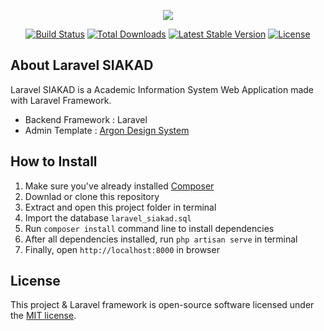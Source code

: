 <p align="center"><img src="https://laravel.com/assets/img/components/logo-laravel.svg"></p>

<p align="center">
<a href="https://travis-ci.org/laravel/framework"><img src="https://travis-ci.org/laravel/framework.svg" alt="Build Status"></a>
<a href="https://packagist.org/packages/laravel/framework"><img src="https://poser.pugx.org/laravel/framework/d/total.svg" alt="Total Downloads"></a>
<a href="https://packagist.org/packages/laravel/framework"><img src="https://poser.pugx.org/laravel/framework/v/stable.svg" alt="Latest Stable Version"></a>
<a href="https://packagist.org/packages/laravel/framework"><img src="https://poser.pugx.org/laravel/framework/license.svg" alt="License"></a>
</p>

## About Laravel SIAKAD

Laravel SIAKAD is a Academic Information System Web Application made with Laravel Framework. 

- Backend Framework : Laravel
- Admin Template : [Argon Design System](https://github.com/creativetimofficial/argon-design-system)


## How to Install

1. Make sure you've already installed [Composer](https://getcomposer.org/)  
2. Downlad or clone this repository  
3. Extract and open this project folder in terminal  
4. Import the database <code>laravel_siakad.sql</code>  
5. Run <code>composer install</code> command line to install dependencies
6. After all dependencies installed, run <code>php artisan serve</code> in terminal
7. Finally, open <code>http://localhost:8000</code> in browser

## License

This project & Laravel framework is open-source software licensed under the [MIT license](https://opensource.org/licenses/MIT).
